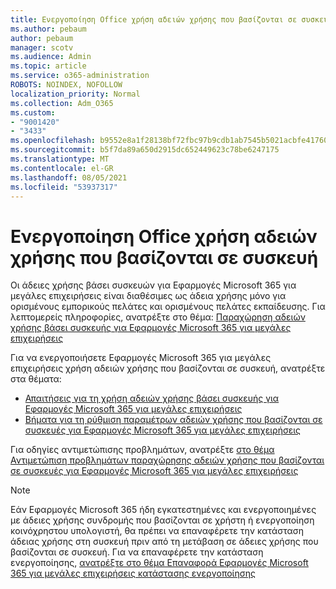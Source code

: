 ```yaml
---
title: Ενεργοποίηση Office χρήση αδειών χρήσης που βασίζονται σε συσκευή
ms.author: pebaum
author: pebaum
manager: scotv
ms.audience: Admin
ms.topic: article
ms.service: o365-administration
ROBOTS: NOINDEX, NOFOLLOW
localization_priority: Normal
ms.collection: Adm_O365
ms.custom:
- "9001420"
- "3433"
ms.openlocfilehash: b9552e8a1f28138bf72fbc97b9cdb1ab7545b5021acbfe417602d49d351de4c2
ms.sourcegitcommit: b5f7da89a650d2915dc652449623c78be6247175
ms.translationtype: MT
ms.contentlocale: el-GR
ms.lasthandoff: 08/05/2021
ms.locfileid: "53937317"
---
```

# <a name="activating-office-using-device-based-licensing"></a>Ενεργοποίηση Office χρήση αδειών χρήσης που βασίζονται σε συσκευή

Οι άδειες χρήσης βάσει συσκευών για Εφαρμογές Microsoft 365 για μεγάλες επιχειρήσεις είναι διαθέσιμες ως άδεια χρήσης μόνο για ορισμένους εμπορικούς πελάτες και ορισμένους πελάτες εκπαίδευσης. Για λεπτομερείς πληροφορίες, ανατρέξτε στο θέμα: [Παραχώρηση αδειών χρήσης βάσει συσκευής για Εφαρμογές Microsoft 365 για μεγάλες επιχειρήσεις](https://docs.microsoft.com/deployoffice/device-based-licensing)

Για να ενεργοποιήσετε Εφαρμογές Microsoft 365 για μεγάλες επιχειρήσεις χρήση αδειών χρήσης που βασίζονται σε συσκευή, ανατρέξτε στα θέματα:

- [Απαιτήσεις για τη χρήση αδειών χρήσης βάσει συσκευής για Εφαρμογές Microsoft 365 για μεγάλες επιχειρήσεις](https://docs.microsoft.com/deployoffice/device-based-licensing#requirements-for-using-device-based-licensing-for-microsoft-365-apps-for-enterprise)
- [Βήματα για τη ρύθμιση παραμέτρων αδειών χρήσης που βασίζονται σε συσκευές για Εφαρμογές Microsoft 365 για μεγάλες επιχειρήσεις](https://docs.microsoft.com/deployoffice/device-based-licensing#steps-to-configure-device-based-licensing-for-microsoft-365-apps-for-enterprise)

Για οδηγίες αντιμετώπισης προβλημάτων, ανατρέξτε [στο θέμα Αντιμετώπιση προβλημάτων παραχώρησης αδειών χρήσης που βασίζονται σε συσκευές για Εφαρμογές Microsoft 365 για μεγάλες επιχειρήσεις](https://docs.microsoft.com/deployoffice/device-based-licensing#troubleshoot-device-based-licensing-for-microsoft-365-apps-for-enterprise)

> [!NOTE]
> Εάν Εφαρμογές Microsoft 365 ήδη εγκατεστημένες και ενεργοποιημένες με άδειες χρήσης συνδρομής που βασίζονται σε χρήστη ή ενεργοποίηση κοινόχρηστου υπολογιστή, θα πρέπει να επαναφέρετε την κατάσταση άδειας χρήσης στη συσκευή πριν από τη μετάβαση σε άδειες χρήσης που βασίζονται σε συσκευή. Για να επαναφέρετε την κατάσταση ενεργοποίησης, [ανατρέξτε στο θέμα Επαναφορά Εφαρμογές Microsoft 365 για μεγάλες επιχειρήσεις κατάστασης ενεργοποίησης](https://docs.microsoft.com/office/troubleshoot/activation/reset-office-365-proplus-activation-state)

